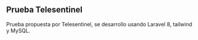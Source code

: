 ## Prueba Telesentinel

Prueba propuesta por Telesentinel, se desarrollo usando
Laravel 8, tailwind y MySQL.
